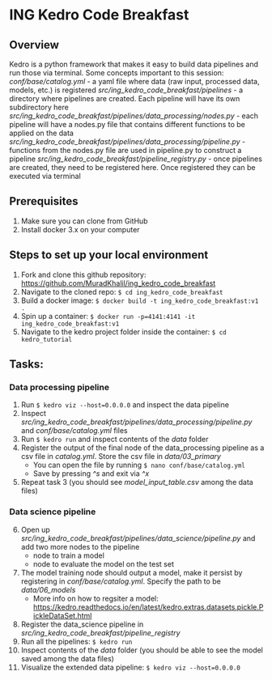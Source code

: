 # ING Kedro Code Breakfast

## Overview
Kedro is a python framework that makes it easy to build data pipelines and run those via terminal. Some concepts important to this session:
*conf/base/catalog.yml* - a yaml file where data (raw input, processed data, models, etc.) is registered
*src/ing_kedro_code_breakfast/pipelines* - a directory where pipelines are created. Each pipeline will have its own subdirectory here
*src/ing_kedro_code_breakfast/pipelines/data_processing/nodes.py* - each pipeline will have a nodes.py file that contains different functions to be applied on the data
*src/ing_kedro_code_breakfast/pipelines/data_processing/pipeline.py* - functions from the nodes.py file are used in pipeline.py to construct a pipeline
*src/ing_kedro_code_breakfast/pipeline_registry.py* - once pipelines are created, they need to be registered here. Once registered they can be executed via terminal


## Prerequisites
1. Make sure you can clone from GitHub
2. Install docker 3.x on your computer


## Steps to set up your local environment
1. Fork and clone this github repository: https://github.com/MuradKhalil/ing_kedro_code_breakfast
2. Navigate to the cloned repo: `$ cd ing_kedro_code_breakfast`
3. Build a docker image: `$ docker build -t ing_kedro_code_breakfast:v1 .`
4. Spin up a container: `$ docker run -p=4141:4141 -it ing_kedro_code_breakfast:v1`
5. Navigate to the kedro project folder inside the container: `$ cd kedro_tutorial`


## Tasks:
### Data processing pipeline
1. Run `$ kedro viz --host=0.0.0.0` and inspect the data pipeline
2. Inspect *src/ing_kedro_code_breakfast/pipelines/data_processing/pipeline.py* and *conf/base/catalog.yml* files
3. Run `$ kedro run` and inspect contents of the *data* folder
4. Register the output of the final node of the data_processing pipeline as a csv file in *catalog.yml*. Store the csv file in *data/03_primary*
    - You can open the file by running `$ nano conf/base/catalog.yml`
    - Save by pressing *^s* and exit via *^x*
5. Repeat task 3 (you should see *model_input_table.csv* among the data files)

### Data science pipeline
6. Open up *src/ing_kedro_code_breakfast/pipelines/data_science/pipeline.py* and add two more nodes to the pipeline
    - node to train a model
    - node to evaluate the model on the test set
7. The model training node should output a model, make it persist by registering in *conf/base/catalog.yml*. Specify the path to be *data/06_models*
    - More info on how to regsiter a model: https://kedro.readthedocs.io/en/latest/kedro.extras.datasets.pickle.PickleDataSet.html
8. Register the data_science pipeline in *src/ing_kedro_code_breakfast/pipeline_registry*
9. Run all the pipelines: `$ kedro run`
10. Inspect contents of the *data* folder (you should be able to see the model saved among the data files)
11. Visualize the extended data pipeline: `$ kedro viz --host=0.0.0.0`